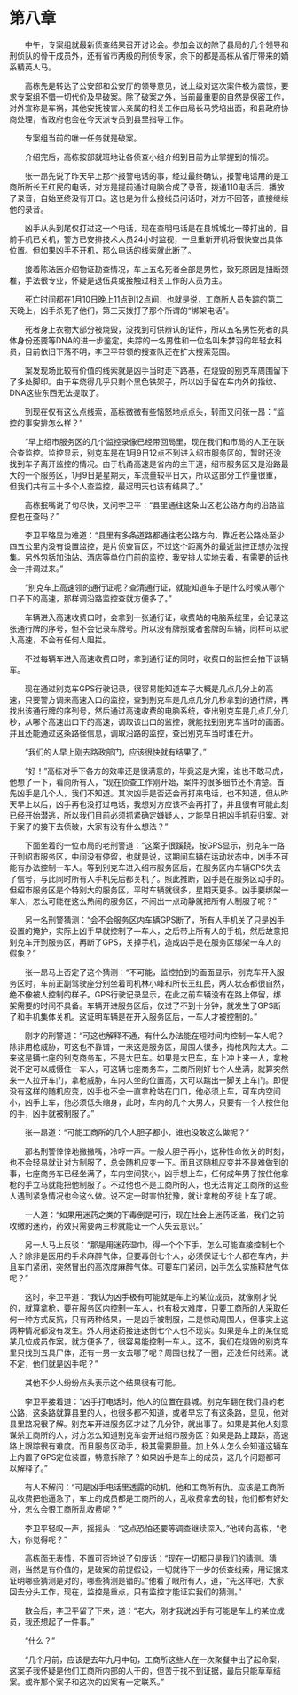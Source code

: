 #	第八章

　　中午，专案组就最新侦查结果召开讨论会。参加会议的除了县局的几个领导和刑侦队的骨干成员外，还有省市两级的刑侦专家，余下的都是高栋从省厅带来的嫡系精英人马。

　　高栋先是转达了公安部和公安厅的领导意见，说上级对这次案件极为震惊，要求专案组不惜一切代价及早破案。除了破案之外，当前最重要的自然是保密工作，对外宣称是车祸，其他安抚被害人亲属的相关工作由局长马党培出面，和县政府协商处理，省政府也会在今天派专员到县里指导工作。

　　专案组当前的唯一任务就是破案。

　　介绍完后，高栋按部就班地让各侦查小组介绍到目前为止掌握到的情况。

　　张一昂先说了昨天早上那个报警电话的事，经过最终确认，报警电话用的是工商所所长王红民的电话，对方是提前通过电脑合成了录音，拨通110电话后，播放了录音，自始至终没有开口。这也是为什么接线员问话时，对方不回答，直接继续他的录音。

　　凶手从头到尾仅打过这一个电话，现在查明电话是在县城城北一带打出的，目前手机已关机，警方已安排技术人员24小时监视，一旦重新开机将很快查出具体位置。但如果凶手不开机，那么电话的线索就此断了。

　　接着陈法医介绍物证勘查情况，车上五名死者全部是男性，致死原因是扭断颈椎，手法很专业，怀疑是退伍兵或接触过相关工作的人员为主。

　　死亡时间都在1月10日晚上11点到12点间，也就是说，工商所人员失踪的第二天晚上，凶手杀死了他们，第三天拨打了那个所谓的“绑架电话”。

　　死者身上衣物大部分被烧毁，没找到可供辨认的证件，所以五名男性死者的具体身份还要等DNA的进一步鉴定。失踪的一名男性和一位名叫朱梦羽的年轻女科员，目前依旧下落不明，李卫平带领的搜查队还在扩大搜索范围。

　　案发现场比较有价值的线索就是凶手当时走下路基，在烧毁的别克车周围留下了多处脚印。由于车烧得几乎只剩个黑色铁架子，所以凶手留在车内外的指纹、DNA这些东西无法提取了。

　　到现在仅有这么点线索，高栋微微有些恼怒地点点头，转而又问张一昂：“监控的事安排怎么样？”

　　“早上绍市服务区的几个监控录像已经带回局里，现在我们和市局的人正在联合查监控。监控显示，别克车是在1月9日12点不到进入绍市服务区的，暂时还没找到车子离开监控的情况。由于杭甬高速是省内的主干道，绍市服务区又是沿路最大的一个服务区，1月9日是星期天，车流量较平日大，所以这部分工作量很重，但我们共有三十多个人查监控，最迟明天也该有结果了。”

　　高栋抿嘴说了句尽快，又问李卫平：“县里通往这条山区老公路方向的沿路监控也在查吗？”

　　李卫平略显为难道：“县里有多条道路都通往老公路方向，靠近老公路处至少四五公里内没有设置监控，是片侦查盲区，不过这个距离外的最近监控正想办法搜集。另外包括加油站、酒店等单位门前的监控，我安排人实地去看，有需要的话也会一并调过来。”

　　“别克车上高速领的通行证呢？查清通行证，就能知道车子是什么时候从哪个口子下的高速，那样调沿路监控查就方便多了。”

　　车辆进入高速收费口时，会拿到一张通行证，收费站的电脑系统里，会记录这张通行牌的序号，但不会记录车牌号。所以没有牌照或者套牌的车辆，同样可以驶入高速，不会有任何人阻拦。

　　不过每辆车进入高速收费口时，拿到通行证的同时，收费口的监控会拍下该辆车。

　　现在通过别克车GPS行驶记录，很容易能知道车子大概是几点几分上的高速，只要警方调来高速入口的监控，查到别克车是几点几分几秒拿到的通行牌，再找出该通行牌的序列号，然后通过高速收费的电脑系统，查出别克车是几点几分几秒，从哪个高速出口下的高速，调取该出口的监控，就能找到别克车当时的画面。并且还能通过这条路径信息，调取沿路的监控，查出别克车当时谁在开。

　　“我们的人早上刚去路政部门，应该很快就有结果了。”

　　“好！”高栋对手下各方的效率还是很满意的，毕竟这是大案，谁也不敢马虎，他想了一下，看向所有人，“现在侦查工作刚开始，案件的很多细节还不清楚。首先凶手是几个人，我们不知道。其次凶手是否还会再打来电话，也不知道，但从昨天早上以后，凶手再也没打过电话，我想对方应该不会再打了，并且很有可能此刻已经开始潜逃，所以我们目前必须抓紧确定嫌疑人，才能早日把凶手抓获归案。对于案子的接下去侦破，大家有没有什么想法？”

　　下面坐着的一位市局的老刑警道：“这案子很蹊跷，按GPS显示，别克车一路开到绍市服务区，中间没有停留，也就是说，这期间车辆在运动状态中，凶手不可能有办法控制一车人。等到别克车进入绍市服务区后，在服务区内车辆GPS失去了信号，与此同时所有人手机先后都关机了。照此推断，凶手是在服务区动手的。但绍市服务区是个特别大的服务区，平时车辆就很多，星期天更多。凶手要绑架一车人，怎么可能在这么热闹的服务区，不闹出一点动静就把所有人制服了呢？”

　　另一名刑警猜测：“会不会服务区内车辆GPS断了，所有人手机关了只是凶手设置的掩护，实际上凶手早就控制了一车人，之后带上所有人的手机，然后故意把别克车开到服务区，再断了GPS，关掉手机，造成凶手是在服务区绑架一车人的假象？”

　　张一昂马上否定了这个猜测：“不可能，监控拍到的画面显示，别克车开入服务区时，车前正副驾驶座分别坐着司机林小峰和所长王红民，两人状态都很自然，绝不像被人控制的样子。GPS行驶记录显示，在此之前车辆没有在路上停留，绑架需要的时间不具备。车辆开进服务区后，仅过了不到十分钟，就发生了GPS断了和手机集体关机。这证明车辆是在开入服务区后，一车人才被控制的。”

　　刚才的刑警道：“可这也解释不通，有什么办法能在短时间内控制一车人呢？除非用枪威胁，可这也不靠谱，一来这是服务区，周围人很多，掏枪风险太大。二来这是辆七座的别克商务车，不是大巴车。如果是大巴车，车上冲上来一人，拿枪说不定可以威慑住一车人，可这辆七座商务车，工商所刚好七个人坐满，就算突然来一人拉开车门，拿枪威胁，车内人坐的位置高，大可以踹出一脚关上车门。即便没有这样的随机应变，凶手也不会一直拿枪站在门口，他必须上车，可车内空间小，凶手上车，他必须低头缩身，此时，车内的几个大男人，只要有一个人按住他的手，凶手就被制服了。”

　　张一昂道：“可能工商所的几个人胆子都小，谁也没敢这么做呢？”

　　那名刑警悻悻地撇撇嘴，冷哼一声。一般人胆子再小，这种性命攸关的时刻，也不会轻易就让对方制服了，总会随机应变一下。而且这随机应变并不是难做到的事，七座商务车已经坐满了，车内空间狭小，凶手想上车，任何成年男子按住他拿枪的手立马就能把他制服了。不过他也不是工商所的人，也无法肯定工商所的这些人遇到紧急情况也会这么做。说不定一时害怕犹豫，就让拿枪的歹徒上车了呢。

　　一人道：“如果用迷药之类的下毒倒是可行，现在社会上迷药泛滥，我们之前收缴的迷药，药效只需要两三秒就能让一个人失去意识。”

　　另一人马上反驳：“那是用迷药湿巾，得一个个下手，怎么可能直接控制七个人？除非是医用的手术麻醉气体，但要毒倒七个人，必须保证七个人都在车内，并且车门紧闭，突然冒出的高浓度麻醉气体。可要车门紧闭，凶手怎么实施释放气体呢？”

　　这时，李卫平道：“我认为凶手极有可能就是车上的某位成员，就像刚才说的，就算拿枪，要在服务区内控制一车人，也有极大难度，只要工商所的人采取任何一种方式反抗，只有两种结果，一是凶手被制服，二是惊动周围人，但事实上这两种情况都没有发生。外人用迷药接连迷倒七个人也不现实。如果是车上的某位或某几位成员作案，就方便多了，很容易能控制一车人。这不，我们在烧毁的别克车里只找到五具尸体，还有一男一女去哪了呢？周围也找了一圈，还没任何线索。说不定，他们就是凶手呢？”

　　其他不少人纷纷点头表示这个结果很有可能。

　　李卫平接着道：“凶手打电话时，他人的位置在县城。别克车翻在我们县的老公路，这条路就算县里的人，也很多都不知道，或者早忘了有这条路，显见，他对县里路况很了解。别克车开进服务区才过了几分钟，就出事了。如果是其他人刻意谋杀工商所的人，对方怎么知道别克车会开进绍市服务区？如果是路上跟踪，高速路上跟踪很有难度。而且服务区动手，极其需要胆量。加上外人怎么会知道这辆车上内置了GPS定位装置，特意拆除了？如果凶手是车上的成员，这几个问题都可以解释了。”

　　有人不解问：“可是凶手电话里透露的动机，他和工商所有仇，应该是工商所乱收费把他逼急了，车上的成员都是工商所的人，乱收费拿去的钱，他们都有好处分，怎么会恨工商所乱收费呢？”

　　李卫平轻叹一声，摇摇头：“这点恐怕还要等调查继续深入。”他转向高栋，“老大，你觉得呢？”

　　高栋面无表情，不置可否地说了句废话：“现在一切都只是我们的猜测。猜测，当然是有价值的，是破案的前提假设，一切就待下一步的侦查线索，用证据来证明哪些猜测是对的，哪些猜测是错的。”他看了眼所有人，道，“先这样吧，大家回去分头工作，现在，监控是重点，只有监控才能证实我们的猜测。”

　　散会后，李卫平留了下来，道：“老大，刚才我说凶手有可能是车上的某位成员，我还想起了一件事。”

　　“什么？”

　　“几个月前，应该是去年九月中旬，工商所这些人在一次聚餐中出了起命案，这案子我怀疑是他们工商所内部的人干的，但苦于找不到证据，最后只能草草结案。或许那个案子和这次的凶案有一定联系。”